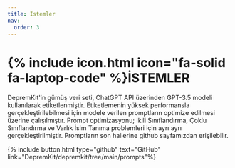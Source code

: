 ```yaml
---
title: İstemler
nav:
  order: 3
---
```


# {% include icon.html icon="fa-solid fa-laptop-code" %}İSTEMLER

DepremKit'in gümüş veri seti, ChatGPT API üzerinden GPT-3.5 modeli kullanılarak etiketlenmiştir. Etiketlemenin yüksek performansla gerçekleştirilebilmesi için modele verilen promptların optimize edilmesi üzerine çalışılmıştır. Prompt optimizasyonu; İkili Sınıflandırma, Çoklu Sınıflandırma ve Varlık İsim Tanıma problemleri için ayrı ayrı gerçekleştirilmiştir. Promptların son hallerine github sayfamızdan erişilebilir.

{% include button.html type="github" text="GitHub" link="DepremKit/depremkit/tree/main/prompts"%}
